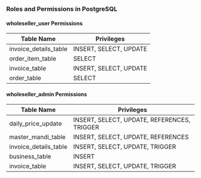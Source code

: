 ### Roles and Permissions in PostgreSQL

#### **wholeseller_user Permissions**

| Table Name              | Privileges         |
|-------------------------|--------------------|
| invoice_details_table   | INSERT, SELECT, UPDATE |
| order_item_table        | SELECT |
| invoice_table           | INSERT, SELECT, UPDATE |
| order_table             | SELECT |

#### **wholeseller_admin Permissions**

| Table Name              | Privileges         |
|-------------------------|--------------------|
| daily_price_update      | INSERT, SELECT, UPDATE, REFERENCES, TRIGGER |
| master_mandi_table      | INSERT, SELECT, UPDATE, REFERENCES |
| invoice_details_table   | INSERT, SELECT, UPDATE, TRIGGER |
| business_table          | INSERT |
| invoice_table           | INSERT, SELECT, UPDATE, TRIGGER |


